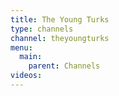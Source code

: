 ```yaml
---
title: The Young Turks
type: channels
channel: theyoungturks
menu:
  main:
    parent: Channels
videos:
---
```

